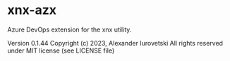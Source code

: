 # xnx-azx

Azure DevOps extension for the xnx utility.

Version 0.1.44
Copyright (c) 2023, Alexander Iurovetski
All rights reserved under MIT license (see LICENSE file)
